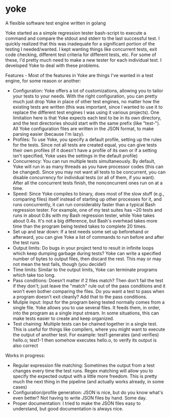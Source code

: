 # yoke
A flexible software test engine written in golang

Yoke started as a simple regression tester bash-script to execute a command and compare the stdout and stderr to the last successful test.
I quickly realized that this was inadequate for a significant portion of the testing I needed/wanted. I kept wanting things like concurrent tests, exit code checking, different test criteria for different tests, etc. For some of these, I'd pretty much need to make a new tester for each individual test.
I developed Yoke to deal with these problems.

Features - Most of the features in Yoke are things I've wanted in a test engine, for some reason or another:
* Configuration: Yoke offers a lot of customizations, allowing you to tailor your tests to your needs. With the right configuration, you can pretty much just drop Yoke in place of other test engines, no matter how the existing tests are written (this was important, since I wanted to use it to replace the different test engines I was using it various projects). One limitation here is that Yoke expects each test to be in its own directory, and the test directories should start with the same prefix (like "test-"). All Yoke configuration files are written in the JSON format, to make parsing easier (because I'm lazy).
* Profiles: To use Yoke, you specify a default profile, setting up the rules for the tests. Since not all tests are created equal, you can give tests their own profiles (if it doesn't have a profile of its own or if a setting isn't specified, Yoke uses the settings in the default profile)
* Concurrency: You can run multiple tests simultaneously. By default, Yoke will run in as many threads as you have processor codes (this can be changed). Since you may not want all tests to be concurrent, you can disable concurrency for individual tests (or all of them, if you want). After all the concurrent tests finish, the nonconcurrent ones run on at a time.
* Speed: Since Yoke compiles to binary, does most of the slow stuff (e.g., comparing files) itself instead of starting up other processes for it, and runs concurrently, it can run considerably faster than a typical Bash regression tester. For example, one of my test suites has ~20 tests and runs in about 0.8s with my Bash regression tester, while Yoke takes about 0.4s. It's not a big difference, but Bash's overhead takes more time than the program being tested takes to complete 20 times.
* Set up and tear down: If a test needs some set up beforehand or afterward, you can give Yoke a list of commands to run before and after the test runs
* Output limits: Do bugs in your project tend to result in infinite loops which keep dumping garbage during tests? Yoke can write a specified number of bytes to output files, then discard the rest. This may or may not mean the test fails, though (you decide!)
* Time limits: Similar to the output limits, Yoke can terminate programs which take too long.
* Pass conditions: Doesn't matter if 2 files match? Then don't fail the test if they don't; just leave the "match" rule out of the pass conditions and it won't even bother comparing the files. Do you want a test to pass when a program doesn't exit cleanly? Add that to the pass conditions.
* Muliple input: Input for the program being tested normally comes from a single file. Yoke allows you to use several files. It feeds them, in order, into the program as a single input stream. In some situations, this can make tests easier to create and keep organized.
* Test chaining: Multiple tests can be chained together in a single test. This is useful for things like compilers, where you might want to execute the output of another test. For example: test1 generates (and verifies) hello.o; test1-1 then somehow executes hello.o, to verify its output is also correct

Works in progress:
* Regular expression file matching: Sometimes the output from a test changes every time the test runs. Regex matching will allow you to specify the expected output with a little more freedom. This is pretty much the next thing in the pipeline (and actually works already, in some cases)
* Configuration/profile generation: JSON is nice, but do you know what's even better? Not having to write JSON files by hand. Some day.
* Proper documentation: I tried to make the JSON files easy to understand, but good documentation is always nice.
